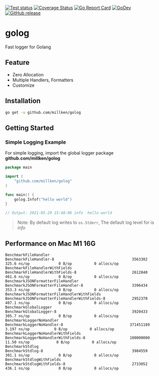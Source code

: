 [![Test status](https://github.com/millken/golog/actions/workflows/test.yml/badge.svg?branch=main)](https://github.com/millken/golog/actions?workflow=test)
[![Coverage Status](https://coveralls.io/repos/github/millken/golog/badge.svg?branch=main)](https://coveralls.io/github/millken/golog?branch=main)
[![Go Report Card](https://goreportcard.com/badge/github.com/millken/golog)](https://goreportcard.com/report/github.com/millken/golog)
[![GoDev](https://img.shields.io/badge/go.dev-reference-007d9c?logo=go&logoColor=white)](https://pkg.go.dev/github.com/millken/golog)
[![GitHub release](https://img.shields.io/github/release/millken/golog.svg)](https://github.com/millken/golog/releases)
# golog
Fast logger for Golang

## Feature
  - Zero Allocation
  - Multiple Handlers, Formatters
  - Customize 

## Installation

```bash
go get -u github.com/millken/golog
```

## Getting Started

### Simple Logging Example

For simple logging, import the global logger package **github.com/millken/golog**

```go
package main

import (
    "github.com/millken/golog"
)

func main() {
    golog.Infof("hello world")
}

// Output: 2021-05-29 15:48:06 info  hello world
```

> Note: By default log writes to `os.Stderr`, The default log level for is *info*

## Performance on Mac M1 16G
```
BenchmarkFileHandler
BenchmarkFileHandler-8                                   3563302               325.6 ns/op             0 B/op          0 allocs/op
BenchmarkFileHandlerWithFields
BenchmarkFileHandlerWithFields-8                         2612840               461.6 ns/op             0 B/op          0 allocs/op
BenchmarkJSONFormatterFileHandler
BenchmarkJSONFormatterFileHandler-8                      3396434               353.3 ns/op             0 B/op          0 allocs/op
BenchmarkJSONFormatterFileHandlerWithFields
BenchmarkJSONFormatterFileHandlerWithFields-8            2952370               407.1 ns/op             0 B/op          0 allocs/op
BenchmarkGlobalLogger
BenchmarkGlobalLogger-8                                  3920433               305.7 ns/op             0 B/op          0 allocs/op
BenchmarkLoggerNoHandler
BenchmarkLoggerNoHandler-8                              371451189                3.197 ns/op           0 B/op          0 allocs/op
BenchmarkLoggerNoHandlerWithFields
BenchmarkLoggerNoHandlerWithFields-8                    100000000               11.50 ns/op            0 B/op          0 allocs/op
BenchmarkStdlog
BenchmarkStdlog-8                                        3984559               301.1 ns/op             0 B/op          0 allocs/op
BenchmarkStdlogWithFields
BenchmarkStdlogWithFields-8                              2733052               436.1 ns/op             0 B/op          0 allocs/op
```
